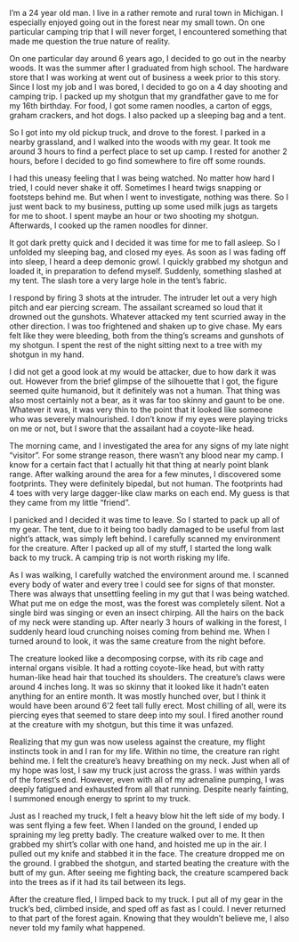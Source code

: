 I’m a 24 year old man. I live in a rather remote and rural town in Michigan. I especially enjoyed going out in the forest near my small town. On one particular camping trip that I will never forget, I encountered something that made me question the true nature of reality.

On one particular day around 6 years ago, I decided to go out in the nearby woods. It was the summer after I graduated from high school. The hardware store that I was working at went out of business a week prior to this story. Since I lost my job and I was bored, I decided to go on a 4 day shooting and camping trip. I packed up my shotgun that my grandfather gave to me for my 16th birthday. For food, I got some ramen noodles, a carton of eggs, graham crackers, and hot dogs. I also packed up a sleeping bag and a tent. 

So I got into my old pickup truck, and drove to the forest. I parked in a nearby grassland, and I walked into the woods with my gear. It took me around 3 hours to find a perfect place to set up camp. I rested for another 2 hours, before I decided to go find somewhere to fire off some rounds.

I had this uneasy feeling that I was being watched. No matter how hard I tried, I could never shake it off. Sometimes I heard twigs snapping or footsteps behind me. But when I went to investigate, nothing was there. So I just went back to my business, putting up some used milk jugs as targets for me to shoot. I spent maybe an hour or two shooting my shotgun. Afterwards, I cooked up the ramen noodles for dinner.

It got dark pretty quick and I decided it was time for me to fall asleep. So I unfolded my sleeping bag, and closed my eyes. As soon as I was fading off into sleep, I heard a deep demonic growl. I quickly grabbed my shotgun and loaded it, in preparation to defend myself. Suddenly, something slashed at my tent. The slash tore a very large hole in the tent’s fabric. 

I respond by firing 3 shots at the intruder. The intruder let out a very high pitch and ear piercing scream. The assailant screamed so loud that it drowned out the gunshots. Whatever attacked my tent scurried away in the other direction. I was too frightened and shaken up to give chase. My ears felt like they were bleeding, both from the thing’s screams and gunshots of my shotgun. I spent the rest of the night sitting next to a tree with my shotgun in my hand.

I did not get a good look at my would be attacker, due to how dark it was out. However from the brief glimpse of the silhouette that I got, the figure seemed quite humanoid, but it definitely was not a human. That thing was also most certainly not a bear, as it was far too skinny and gaunt to be one. Whatever it was, it was very thin to the point that it looked like someone who was severely malnourished. I don’t know if my eyes were playing tricks on me or not, but I swore that the assailant had a coyote-like head.

The morning came, and I investigated the area for any signs of my late night “visitor”. For some strange reason, there wasn’t any blood near my camp. I know for a certain fact that I actually hit that thing at nearly point blank range. After walking around the area for a few minutes, I discovered some footprints. They were definitely bipedal, but not human. The footprints had 4 toes with very large dagger-like claw marks on each end. My guess is that they came from my little “friend”.

I panicked and I decided it was time to leave. So I started to pack up all of my gear. The tent, due to it being too badly damaged to be useful from last night’s attack, was simply left behind. I carefully scanned my environment for the creature. After I packed up all of my stuff, I started the long walk back to my truck. A camping trip is not worth risking my life.

As I was walking, I carefully watched the environment around me. I scanned every body of water and every tree I could see for signs of that monster. There was always that unsettling feeling in my gut that I was being watched. What put me on edge the most, was the forest was completely silent. Not a single bird was singing or even an insect chirping. All the hairs on the back of my neck were standing up. After nearly 3 hours of walking in the forest, I suddenly heard loud crunching noises coming from behind me. When I turned around to look, it was the same creature from the night before.

The creature looked like a decomposing corpse, with its rib cage and internal organs visible. It had a rotting coyote-like head, but with ratty human-like head hair that touched its shoulders. The creature’s claws were around 4 inches long. It was so skinny that it looked like it hadn’t eaten anything for an entire month. It was mostly hunched over, but I think it would have been around 6’2 feet tall fully erect. Most chilling of all, were its piercing eyes that seemed to stare deep into my soul. I fired another round at the creature with my shotgun, but this time it was unfazed.

Realizing that my gun was now useless against the creature, my flight instincts took in and I ran for my life. Within no time, the creature ran right behind me. I felt the creature’s heavy breathing on my neck. Just when all of my hope was lost, I saw my truck just across the grass. I was within yards of the forest’s end. However, even with all of my adrenaline pumping, I was deeply fatigued and exhausted from all that running. Despite nearly fainting, I summoned enough energy to sprint to my truck.

Just as I reached my truck, I felt a heavy blow hit the left side of my body. I was sent flying a few feet. When I landed on the ground, I ended up spraining my leg pretty badly. The creature walked over to me. It then grabbed my shirt’s collar with one hand, and hoisted me up in the air. I pulled out my knife and stabbed it in the face. The creature dropped me on the ground. I grabbed the shotgun, and started beating the creature with the butt of my gun. After seeing me fighting back, the creature scampered back into the trees as if it had its tail between its legs.

After the creature fled, I limped back to my truck. I put all of my gear in the truck’s bed, climbed inside, and sped off as fast as I could. I never returned to that part of the forest again. Knowing that they wouldn’t believe me, I also never told my family what happened.
